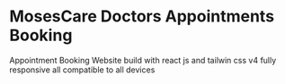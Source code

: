 # MosesCare Doctors Appointments Booking

Appointment Booking Website build with react js and tailwin css v4 fully responsive all compatible to all devices
